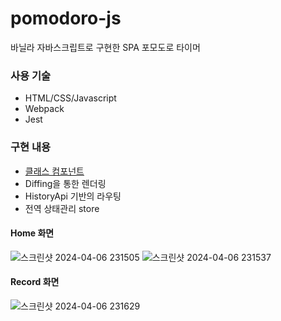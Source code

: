 # pomodoro-js
바닐라 자바스크립트로 구현한 SPA 포모도로 타이머

### 사용 기술
- HTML/CSS/Javascript
- Webpack
- Jest

### 구현 내용
- [클래스 컴포넌트](https://dev-hkim.tistory.com/15)
- Diffing을 통한 렌더링
- HistoryApi 기반의 라우팅
- 전역 상태관리 store

#### Home 화면
![스크린샷 2024-04-06 231505](https://github.com/f-lab-edu/pomodoro-js/assets/52477327/eaf30636-ff63-4b65-bc98-2c4aaa12facb)
![스크린샷 2024-04-06 231537](https://github.com/f-lab-edu/pomodoro-js/assets/52477327/04c741cf-6723-4759-b4d9-fe1c8934d471)

#### Record 화면
![스크린샷 2024-04-06 231629](https://github.com/f-lab-edu/pomodoro-js/assets/52477327/c40fbe90-3c82-47f3-aa74-1877dd4133e8)
